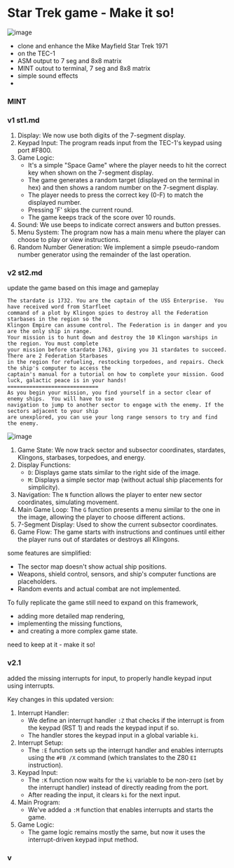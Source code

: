 # Star Trek game - Make it so!

![image](https://github.com/user-attachments/assets/4a36ce61-d774-4ce3-bb17-0ea3bcf334d0)

- clone and enhance the Mike Mayfield Star Trek 1971
- on the TEC-1
- ASM output to 7 seg and 8x8 matrix
- MINT outout to terminal, 7 seg and 8x8 matrix
- simple sound effects
- 


### MINT

### v1 st1.md

1. Display: We now use both digits of the 7-segment display.
2. Keypad Input: The program reads input from the TEC-1's keypad using port #F800.
3. Game Logic: 
   - It's a simple "Space Game" where the player needs to hit the correct key when shown on the 7-segment display.
   - The game generates a random target (displayed on the terminal in hex) and then shows a random number on the 7-segment display.
   - The player needs to press the correct key (0-F) to match the displayed number.
   - Pressing 'F' skips the current round.
   - The game keeps track of the score over 10 rounds.
4. Sound: We use beeps to indicate correct answers and button presses.
5. Menu System: The program now has a main menu where the player can choose to play or view instructions.
6. Random Number Generation: We implement a simple pseudo-random number generator using the remainder of the last operation.

 



### v2 st2.md
 update the game based on this image and gameplay

 

```
The stardate is 1732. You are the captain of the USS Enterprise.  You have received word from Starfleet
command of a plot by Klingon spies to destroy all the Federation starbases in the region so the
Klingon Empire can assume control. The Federation is in danger and you are the only ship in range.
Your mission is to hunt down and destroy the 10 Klingon warships in the region. You must complete
your mission before stardate 1763, giving you 31 stardates to succeed. There are 2 Federation Starbases
in the region for refueling, restocking torpedoes, and repairs. Check the ship's computer to access the
captain's manual for a tutorial on how to complete your mission. Good luck, galactic peace is in your hands!
=============================
As you begin your mission, you find yourself in a sector clear of enemy ships.  You will have to use
navigation to jump to another sector to engage with the enemy. If the sectors adjacent to your ship
are unexplored, you can use your long range sensors to try and find the enemy.
```


![image](https://github.com/user-attachments/assets/8e12df7c-0f3e-4d11-8fb1-f3079e846eb8)


1. Game State: We now track sector and subsector coordinates, stardates, Klingons, starbases, torpedoes, and energy.
2. Display Functions:
   - `D`: Displays game stats similar to the right side of the image.
   - `M`: Displays a simple sector map (without actual ship placements for simplicity).
3. Navigation: The `N` function allows the player to enter new sector coordinates, simulating movement.
4. Main Game Loop: The `G` function presents a menu similar to the one in the image, allowing the player to choose different actions.
5. 7-Segment Display: Used to show the current subsector coordinates.
6. Game Flow: The game starts with instructions and continues until either the player runs out of stardates or destroys all Klingons.

some features are simplified:
- The sector map doesn't show actual ship positions.
- Weapons, shield control, sensors, and ship's computer functions are placeholders.
- Random events and actual combat are not implemented.

To fully replicate the game still need to expand on this framework, 
- adding more detailed map rendering,
- implementing the missing functions,
- and creating a more complex game state.

need to keep at it - make it so!


### v2.1

added the missing interrupts for input, to properly handle keypad input using interrupts. 

Key changes in this updated version:
1. Interrupt Handler:
   - We define an interrupt handler `:Z` that checks if the interrupt is from the keypad (RST 1) and reads the keypad input if so.
   - The handler stores the keypad input in a global variable `ki`.
2. Interrupt Setup:
   - The `:E` function sets up the interrupt handler and enables interrupts using the `#FB /X` command (which translates to the Z80 `EI` instruction).
3. Keypad Input:
   - The `:K` function now waits for the `ki` variable to be non-zero (set by the interrupt handler) instead of directly reading from the port.
   - After reading the input, it clears `ki` for the next input.
4. Main Program:
   - We've added a `:M` function that enables interrupts and starts the game.
5. Game Logic:
   - The game logic remains mostly the same, but now it uses the interrupt-driven keypad input method.


### v



